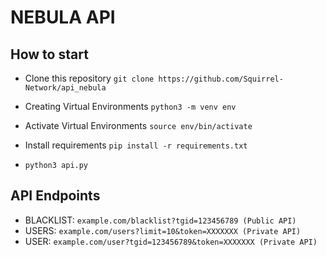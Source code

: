 # NEBULA API

## How to start
- Clone this repository
`git clone https://github.com/Squirrel-Network/api_nebula`

- Creating Virtual Environments
`python3 -m venv env`

- Activate Virtual Environments
`source env/bin/activate`

- Install requirements
`pip install -r requirements.txt`

- `python3 api.py`

## API Endpoints
- BLACKLIST: `example.com/blacklist?tgid=123456789 (Public API)`
- USERS: `example.com/users?limit=10&token=XXXXXXX (Private API)`
- USER: `example.com/user?tgid=123456789&token=XXXXXXX (Private API)`